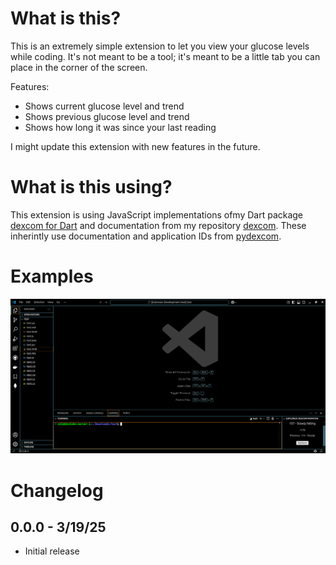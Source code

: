 # What is this?

This is an extremely simple extension to let you view your glucose levels while coding. It's not meant to be a tool; it's meant to be a little tab you can place in the corner of the screen.

Features:
- Shows current glucose level and trend
- Shows previous glucose level and trend
- Shows how long it was since your last reading

I might update this extension with new features in the future.

# What is this using?

This extension is using JavaScript implementations ofmy Dart package [dexcom for Dart](https://pub.dev/packages/dexcom) and documentation from my repository [dexcom](https://github.com/Calebh101/dexcom). These inherintly use documentation and application IDs from [pydexcom](https://github.com/gagebenne/pydexcom).

# Examples

![Example #1](https://raw.githubusercontent.com/Calebh101/dexcom-monitor-vscode/refs/heads/master/icons/example1.png)

# Changelog

## 0.0.0 - 3/19/25

- Initial release